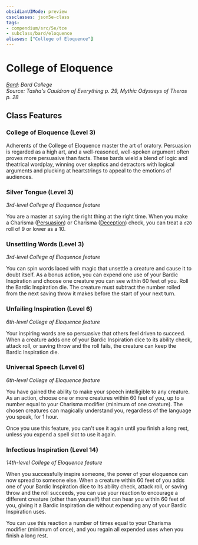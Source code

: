```yaml
---
obsidianUIMode: preview
cssclasses: json5e-class
tags:
- compendium/src/5e/tce
- subclass/bard/eloquence
aliases: ["College of Eloquence"]
---
```

# College of Eloquence
*[Bard](bard.md): Bard College*  
*Source: Tasha's Cauldron of Everything p. 29, Mythic Odysseys of Theros p. 28*  


## Class Features

### College of Eloquence (Level 3)

Adherents of the College of Eloquence master the art of oratory. Persuasion is regarded as a high art, and a well-reasoned, well-spoken argument often proves more persuasive than facts. These bards wield a blend of logic and theatrical wordplay, winning over skeptics and detractors with logical arguments and plucking at heartstrings to appeal to the emotions of audiences.

### Silver Tongue (Level 3)

*3rd-level College of Eloquence feature*

You are a master at saying the right thing at the right time. When you make a Charisma ([Persuasion](/2-Mechanics/CLI/rules/skills.md#Persuasion)) or Charisma ([Deception](/2-Mechanics/CLI/rules/skills.md#Deception)) check, you can treat a `d20` roll of 9 or lower as a 10.

### Unsettling Words (Level 3)

*3rd-level College of Eloquence feature*

You can spin words laced with magic that unsettle a creature and cause it to doubt itself. As a bonus action, you can expend one use of your Bardic Inspiration and choose one creature you can see within 60 feet of you. Roll the Bardic Inspiration die. The creature must subtract the number rolled from the next saving throw it makes before the start of your next turn.

### Unfailing Inspiration (Level 6)

*6th-level College of Eloquence feature*

Your inspiring words are so persuasive that others feel driven to succeed. When a creature adds one of your Bardic Inspiration dice to its ability check, attack roll, or saving throw and the roll fails, the creature can keep the Bardic Inspiration die.

### Universal Speech (Level 6)

*6th-level College of Eloquence feature*

You have gained the ability to make your speech intelligible to any creature. As an action, choose one or more creatures within 60 feet of you, up to a number equal to your Charisma modifier (minimum of one creature). The chosen creatures can magically understand you, regardless of the language you speak, for 1 hour.

Once you use this feature, you can't use it again until you finish a long rest, unless you expend a spell slot to use it again.

### Infectious Inspiration (Level 14)

*14th-level College of Eloquence feature*

When you successfully inspire someone, the power of your eloquence can now spread to someone else. When a creature within 60 feet of you adds one of your Bardic Inspiration dice to its ability check, attack roll, or saving throw and the roll succeeds, you can use your reaction to encourage a different creature (other than yourself) that can hear you within 60 feet of you, giving it a Bardic Inspiration die without expending any of your Bardic Inspiration uses.

You can use this reaction a number of times equal to your Charisma modifier (minimum of once), and you regain all expended uses when you finish a long rest.